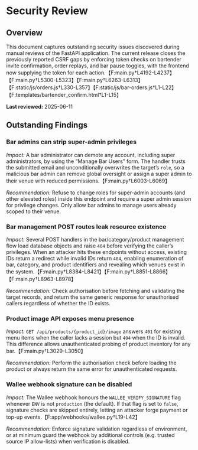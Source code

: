 # Security Review

## Overview
This document captures outstanding security issues discovered during manual reviews of the FastAPI application. The current release closes the previously reported CSRF gaps by enforcing token checks on bartender invite confirmation, order replays, and bar pause toggles, with the frontend now supplying the token for each action.【F:main.py†L4192-L4237】【F:main.py†L5300-L5323】【F:main.py†L6263-L6313】【F:static/js/orders.js†L330-L357】【F:static/js/bar-orders.js†L1-L22】【F:templates/bartender_confirm.html†L1-L15】

**Last reviewed:** 2025-06-11

## Outstanding Findings

### Bar admins can strip super-admin privileges
*Impact:* A bar administrator can demote any account, including super administrators, by using the “Manage Bar Users” form. The handler trusts the submitted email and unconditionally overwrites the target’s `role`, so a malicious bar admin can remove global oversight or assign a super admin to their venue with reduced permissions.【F:main.py†L6003-L6069】

*Recommendation:* Refuse to change roles for super-admin accounts (and other elevated roles) inside this endpoint and require a super admin session for privilege changes. Only allow bar admins to manage users already scoped to their venue.

### Bar management POST routes leak resource existence
*Impact:* Several POST handlers in the bar/category/product management flow load database objects and raise `404` before verifying the caller’s privileges. When an attacker hits these endpoints without access, existing IDs return a redirect while invalid IDs return `404`, enabling enumeration of bar, category, and product identifiers and revealing which venues exist in the system.【F:main.py†L8384-L8421】【F:main.py†L8851-L8866】【F:main.py†L8963-L8978】

*Recommendation:* Check authorisation before fetching and validating the target records, and return the same generic response for unauthorised callers regardless of whether the ID exists.

### Product image API exposes menu presence
*Impact:* `GET /api/products/{product_id}/image` answers `401` for existing menu items when the caller lacks a session but `404` when the ID is invalid. This difference allows unauthenticated probing of product inventory for any bar.【F:main.py†L3029-L3050】

*Recommendation:* Perform the authorisation check before loading the product or always return the same error for unauthenticated requests.

### Wallee webhook signature can be disabled
*Impact:* The Wallee webhook honours the `WALLEE_VERIFY_SIGNATURE` flag whenever `ENV` is not `production` (the default). If that flag is set to `false`, signature checks are skipped entirely, letting an attacker forge payment or top-up events.【F:app/webhooks/wallee.py†L19-L42】

*Recommendation:* Enforce signature validation regardless of environment, or at minimum guard the webhook by additional controls (e.g. trusted source IP allow-lists) when verification is disabled.
